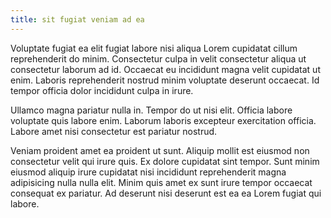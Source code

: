 ```yaml
---
title: sit fugiat veniam ad ea
---
```


Voluptate fugiat ea elit fugiat labore nisi aliqua Lorem cupidatat cillum reprehenderit do minim. Consectetur culpa in velit consectetur aliqua ut consectetur laborum ad id. Occaecat eu incididunt magna velit cupidatat ut enim. Laboris reprehenderit nostrud minim voluptate deserunt occaecat. Id tempor officia dolor incididunt culpa in irure.

Ullamco magna pariatur nulla in. Tempor do ut nisi elit. Officia labore voluptate quis labore enim. Laborum laboris excepteur exercitation officia. Labore amet nisi consectetur est pariatur nostrud.

Veniam proident amet ea proident ut sunt. Aliquip mollit est eiusmod non consectetur velit qui irure quis. Ex dolore cupidatat sint tempor. Sunt minim eiusmod aliquip irure cupidatat nisi incididunt reprehenderit magna adipisicing nulla nulla elit. Minim quis amet ex sunt irure tempor occaecat consequat ex pariatur. Ad deserunt nisi deserunt est ea ea Lorem fugiat qui labore.
